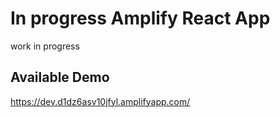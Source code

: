 # In progress Amplify React App
 work in progress
 
## Available Demo

https://dev.d1dz6asv10jfyl.amplifyapp.com/
